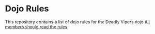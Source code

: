 Dojo Rules
==========

This repository contains a list of dojo rules for the Deadly Vipers dojo
[All members should read the rules]("https://github.com/deadlyvipers").
